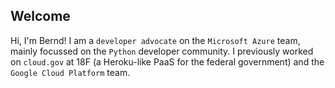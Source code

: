 ## Welcome
Hi, I'm Bernd! I am a `developer advocate` on the `Microsoft Azure` team, mainly focussed on the `Python` developer community. I previously worked on `cloud.gov` at 18F (a Heroku-like PaaS for the federal government) and the `Google Cloud Platform` team.
